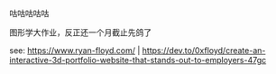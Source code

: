 咕咕咕咕咕

图形学大作业，反正还一个月截止先鸽了

see: https://www.ryan-floyd.com/ | https://dev.to/0xfloyd/create-an-interactive-3d-portfolio-website-that-stands-out-to-employers-47gc